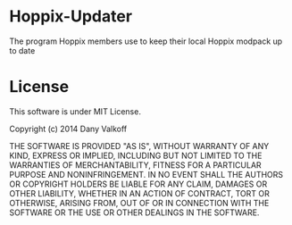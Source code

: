 Hoppix-Updater
==============
The program Hoppix members use to keep their local Hoppix modpack up to date

License
==============
This software is under MIT License.

Copyright (c) 2014 Dany Valkoff

THE SOFTWARE IS PROVIDED "AS IS", WITHOUT WARRANTY OF ANY KIND, EXPRESS OR
IMPLIED, INCLUDING BUT NOT LIMITED TO THE WARRANTIES OF MERCHANTABILITY,
FITNESS FOR A PARTICULAR PURPOSE AND NONINFRINGEMENT. IN NO EVENT SHALL THE
AUTHORS OR COPYRIGHT HOLDERS BE LIABLE FOR ANY CLAIM, DAMAGES OR OTHER
LIABILITY, WHETHER IN AN ACTION OF CONTRACT, TORT OR OTHERWISE, ARISING FROM,
OUT OF OR IN CONNECTION WITH THE SOFTWARE OR THE USE OR OTHER DEALINGS IN
THE SOFTWARE.
